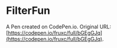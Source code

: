 # FilterFun

A Pen created on CodePen.io. Original URL: [https://codepen.io/fruxc/full/bGEgGJq](https://codepen.io/fruxc/full/bGEgGJq).



